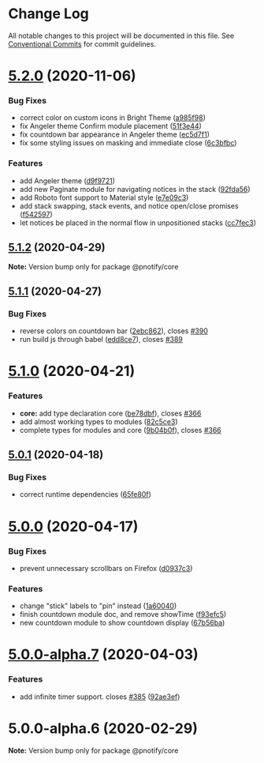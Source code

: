 # Change Log

All notable changes to this project will be documented in this file.
See [Conventional Commits](https://conventionalcommits.org) for commit guidelines.

# [5.2.0](https://github.com/sciactive/pnotify/compare/v5.1.2...v5.2.0) (2020-11-06)


### Bug Fixes

* correct color on custom icons in Bright Theme ([a985f98](https://github.com/sciactive/pnotify/commit/a985f98db5ca6c5a98086dd02db724b0c3d12bc7))
* fix Angeler theme Confirm module placement ([51f3e44](https://github.com/sciactive/pnotify/commit/51f3e44ac73c30047a84d62065aea36c968e8ab9))
* fix countdown bar appearance in Angeler theme ([ec5d7f1](https://github.com/sciactive/pnotify/commit/ec5d7f13b31f81fda7cea57ef1baa67f7c99f8f2))
* fix some styling issues on masking and immediate close ([6c3bfbc](https://github.com/sciactive/pnotify/commit/6c3bfbcf4cd8e2b75c5a3e6d0fb4f73221b00a17))


### Features

* add Angeler theme ([d9f9721](https://github.com/sciactive/pnotify/commit/d9f972187d4c7f1b5d8b448c3b005aebdb934e72))
* add new Paginate module for navigating notices in the stack ([92fda56](https://github.com/sciactive/pnotify/commit/92fda563a269415271f0be5dc6cc82b0a8e7ae04))
* add Roboto font support to Material style ([e7e09c3](https://github.com/sciactive/pnotify/commit/e7e09c3e2316722172f254111babd1cf45b66d96))
* add stack swapping, stack events, and notice open/close promises ([f542597](https://github.com/sciactive/pnotify/commit/f542597a4e2b90334997fb2826f735d7f865d541))
* let notices be placed in the normal flow in unpositioned stacks ([cc7fec3](https://github.com/sciactive/pnotify/commit/cc7fec3ad714b488dc21138a5a231f169bb9c07b))





## [5.1.2](https://github.com/sciactive/pnotify/compare/v5.1.1...v5.1.2) (2020-04-29)

**Note:** Version bump only for package @pnotify/core





## [5.1.1](https://github.com/sciactive/pnotify/compare/v5.1.0...v5.1.1) (2020-04-27)


### Bug Fixes

* reverse colors on countdown bar ([2ebc862](https://github.com/sciactive/pnotify/commit/2ebc862ab920936ac4ffa13df23dcaddf2addc1c)), closes [#390](https://github.com/sciactive/pnotify/issues/390)
* run build js through babel ([edd8ce7](https://github.com/sciactive/pnotify/commit/edd8ce7f5e8ea008114e178dc5f0a9b08b9c7d5e)), closes [#389](https://github.com/sciactive/pnotify/issues/389)





# [5.1.0](https://github.com/sciactive/pnotify/compare/v5.0.1...v5.1.0) (2020-04-21)


### Features

* **core:** add type declaration core ([be78dbf](https://github.com/sciactive/pnotify/commit/be78dbf253f8cdf0ba9c921da452d8cca45651bd)), closes [#366](https://github.com/sciactive/pnotify/issues/366)
* add almost working types to modules ([82c5ce3](https://github.com/sciactive/pnotify/commit/82c5ce391dfc426ab503dd39653373325c3c4c60))
* complete types for modules and core ([9b04b0f](https://github.com/sciactive/pnotify/commit/9b04b0fc76da7f9efcff7887d85e3cdfbcd66db1)), closes [#366](https://github.com/sciactive/pnotify/issues/366)





## [5.0.1](https://github.com/sciactive/pnotify/compare/v5.0.0...v5.0.1) (2020-04-18)


### Bug Fixes

* correct runtime dependencies ([65fe80f](https://github.com/sciactive/pnotify/commit/65fe80fb18f7bd2a3d1d6d1540eae617b21925b6))





# [5.0.0](https://github.com/sciactive/pnotify/compare/v5.0.0-alpha.7...v5.0.0) (2020-04-17)


### Bug Fixes

* prevent unnecessary scrollbars on Firefox ([d0937c3](https://github.com/sciactive/pnotify/commit/d0937c329e62cfd786ceb451635aeacf05adf2cb))


### Features

* change "stick" labels to "pin" instead ([1a60040](https://github.com/sciactive/pnotify/commit/1a60040cec4e84f71e004a04a9959b2a4045b225))
* finish countdown module doc, and remove showTime ([f93efc5](https://github.com/sciactive/pnotify/commit/f93efc5872bc475ce5b0949955c799b4a1f21c71))
* new countdown module to show countdown display ([67b56ba](https://github.com/sciactive/pnotify/commit/67b56ba92bc171aaf74933d18c89cd26f94fc124))





# [5.0.0-alpha.7](https://github.com/sciactive/pnotify/compare/v5.0.0-alpha.6...v5.0.0-alpha.7) (2020-04-03)


### Features

* add infinite timer support. closes [#385](https://github.com/sciactive/pnotify/issues/385) ([92ae3ef](https://github.com/sciactive/pnotify/commit/92ae3efeb48af2a68ff0dca8e3ce8a2afde4b0b7))





# 5.0.0-alpha.6 (2020-02-29)

**Note:** Version bump only for package @pnotify/core
